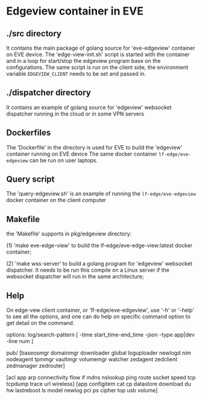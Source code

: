 # Edgeview container in EVE

## ./src directory

It contains the main package of golang source for 'eve-edgeview' container on EVE device. The 'edge-view-init.sh' script is started with the container and in a loop for start/stop the edgeview program base on the configurations. The same script is run on the client side, the environment variable `EDGEVIEW_CLIENT` needs to be set and passed in.

## ./dispatcher directory

It contains an example of golang source for 'edgeview' websocket dispatcher running in the cloud or in some VPN servers

## Dockerfiles

The 'Dockerfile' in the directory is used for EVE to build the 'edgeview' container running on EVE device
The same docker container `lf-edge/eve-edgeview` can be run on user laptops.

## Query script

The 'query-edgeview.sh' is an example of running the `lf-edge/eve-edgeview` docker container on the client computer

## Makefile

the 'Makefile' supports in pkg/edgeview directory:

(1) 'make eve-edge-view' to build the lf-edge/eve-edge-view:latest docker container;

(2) 'make wss-server' to build a golang program for 'edgeview' websocket dispatcher. It needs to be run this compile on a Linux server if the websocket dispatcher will run in the same architecture;

## Help

On edge-vew client container, or 'lf-edge/eve-edgeview', use '-h' or '-help' to see all the options, and one can do help on specific command option to get detail on the command.

 options:
  log/search-pattern [ -time start_time-end_time -json -type app|dev -line num ]

  pub/ [baseosmgr domainmgr downloader global loguploader newlogd nim nodeagent tpmmgr vaultmgr volumemgr watcher zedagent zedclient zedmanager zedrouter]

  [acl app arp connectivity flow if mdns nslookup ping route socket speed tcp tcpdump trace url wireless]
  [app configitem cat cp datastore download du hw lastreboot ls model newlog pci ps cipher top usb volume]
